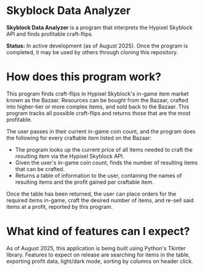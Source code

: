 # Skyblock Data Analyzer

**Skyblock Data Analyzer** is a program that interprets the Hypixel Skyblock API and finds profitable craft-flips.

**Status:** In active development (as of August 2025). Once the program is completed, it may be used by others through cloning this repository.

# How does this program work?

This program finds craft-flips in Hypixel Skyblock's in-game item market known as the Bazaar. Resources can be bought from the Bazaar, crafted into higher-tier or more complex items, and sold back to the Bazaar. This program tracks all possible craft-flips and returns those that are the most profitable.

The user passes in their current in-game coin count, and the program does the following for every craftable item listed on the Bazaar:

- The program looks up the current price of all items needed to craft the resulting item via the Hypixel Skyblock API.
- Given the user's in-game coin count, finds the number of resulting items that can be crafted.
- Returns a table of information to the user, containing the names of resulting items and the profit gained per craftable item.

Once the table has been returned, the user can place orders for the required items in-game, craft the desired number of items, and re-sell said items at a profit, reported by this program.

# What kind of features can I expect?

As of August 2025, this application is being built using Python's Tkinter library. Features to expect on release are searching for items in the table, exporting profit data, light/dark mode, sorting by columns on header click.